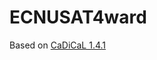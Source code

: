 # ECNUSAT4ward

Based on [CaDiCaL 1.4.1](https://github.com/arminbiere/cadical/releases/tag/rel-1.4.1)
